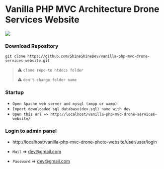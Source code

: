 # Vanilla PHP MVC Architecture Drone Services Website



<img src="https://raw.githubusercontent.com/ShineShineDev/vanilla-php-mvc-drone-services-website/blob/master/app_overview_photos/001_photo.jpg?raw=true" />

### Download Repository
```
git clone https://github.com/ShineShineDev/vanilla-php-mvc-drone-services-website.git
```
> :warning: `clone repo to htdocs folder`
>
> :warning: `don't change folder name`





### Startup

- `Open Apache web server and mysql (xmpp or wamp)`
- `Import downloaded sql database(dev.sql) name with dev `
- `Open this url => http://localhost/vanilla-php-mvc-drone-services-website/`





### Login to admin panel 

- http://localhost/vanilla-php-mvc-drone-photo-website/user/user/login

- `Mail` => dev@gmail.com

- `Password` => dev@gmail.com


